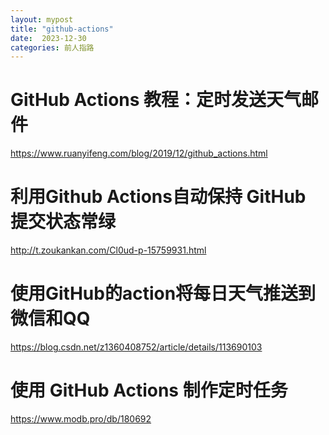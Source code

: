 ```yaml
---
layout: mypost
title: "github-actions"
date:  2023-12-30
categories: 前人指路
---
```




# GitHub Actions 教程：定时发送天气邮件

https://www.ruanyifeng.com/blog/2019/12/github_actions.html





# 利用Github Actions自动保持 GitHub 提交状态常绿

http://t.zoukankan.com/Cl0ud-p-15759931.html





# 使用GitHub的action将每日天气推送到微信和QQ

https://blog.csdn.net/z1360408752/article/details/113690103



# 使用 GitHub Actions 制作定时任务

https://www.modb.pro/db/180692